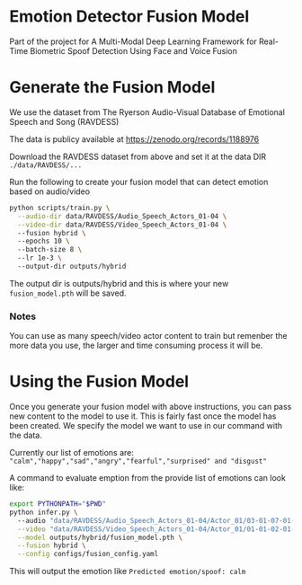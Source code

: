 # Emotion Detector Fusion Model
Part of the project for A Multi-Modal Deep Learning Framework for Real-Time Biometric Spoof Detection Using Face and Voice Fusion

# Generate the Fusion Model

We use the dataset from The Ryerson Audio-Visual Database of Emotional Speech and Song (RAVDESS)

The data is publicy available at https://zenodo.org/records/1188976

Download the RAVDESS dataset from above and set it at the data DIR `./data/RAVDESS/...` 

Run the following to create your fusion model that can detect emotion based on audio/video

```bash
python scripts/train.py \
  --audio-dir data/RAVDESS/Audio_Speech_Actors_01-04 \
  --video-dir data/RAVDESS/Video_Speech_Actors_01-04 \                                
  --fusion hybrid \                                                                   
  --epochs 10 \                            
  --batch-size 8 \ 
  --lr 1e-3 \                        
  --output-dir outputs/hybrid
```

The output dir is outputs/hybrid and this is where your new `fusion_model.pth` will be saved.

### Notes
You can use as many speech/video actor content to train but remenber the more data you use, the larger and time consuming process it will be. 

# Using the Fusion Model

Once you generate your fusion model with above instructions, you can pass new content to the model to use it. This is fairly fast once the model has been created. We specify the model we want to use in our command with the data.

Currently our list of emotions are: `"calm","happy","sad","angry","fearful","surprised" and "disgust"`

A command to evaluate emption from the provide list of emotions can look like:

```bash
export PYTHONPATH="$PWD" 
python infer.py \                                     
  --audio "data/RAVDESS/Audio_Speech_Actors_01-04/Actor_01/03-01-07-01-01-02-01.wav" \
  --video "data/RAVDESS/Video_Speech_Actors_01-04/Actor_01/01-01-02-01-02-01-01.mp4" \
  --model outputs/hybrid/fusion_model.pth \
  --fusion hybrid \
  --config configs/fusion_config.yaml
```

This will output the emotion like `Predicted emotion/spoof: calm`